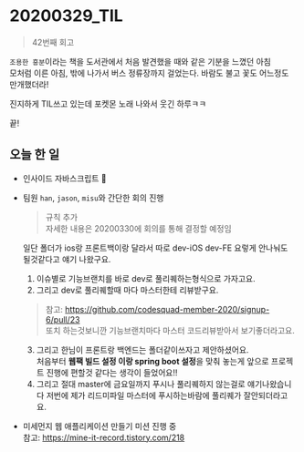 # 20200329_TIL

> 42번째 회고  


`조용한 흥분`이라는 책을 도서관에서 처음 발견했을 때와 같은 기분을 느꼈던 아침   
모처럼 이른 아침, 밖에 나가서 버스 정류장까지 걸었는다. 바람도 불고 꽃도 어느정도 만개했더라!  

진지하게 TIL쓰고 있는데 포켓몬 노래 나와서 웃긴 하루ㅋㅋ  

끝!



## 오늘 한 일

- 인사이드 자바스크립트 📖  
- 팀원 `han`, `jason`, `misu`와 간단한 회의 진행   
  > 규칙 추가  
  > 자세한 내용은 20200330에 회의를 통해 결정할 예정임  
     
  일단 폴더가 ios랑 프론트백이랑 달라서 따로 dev-iOS dev-FE 요렇게 안나눠도 될것같다고 얘기 나왔구요.  
  1. 이슈별로 기능브랜치를 바로 dev로 풀리퀘하는형식으로 가자고요.  
  2. 그리고 dev로 풀리퀘할때 마다 마스터한테 리뷰받구요.  
   
    > 참고: https://github.com/codesquad-member-2020/signup-6/pull/23  
    > 또치 하는것보니깐 기능브랜치마다 마스터 코드리뷰받아서 보기좋더라고요.  
  3. 그리고 한님이 프론트랑 백엔드는 폴더같이쓰자고 제안하셨어요.  
  처음부터 **웹팩 빌드 설정 이랑 spring boot 설정**을 맞춰 놓는게 앞으로 프로젝트 진행에 편할것 같다는 생각이 들었어요!!
  4. 그리고 절대 master에 금요일까지 푸시나 풀리퀘하지 않는걸로 얘기나왔습니다 저번에 제가 리드미파일 마스터에 푸시하는바람에 풀리퀘가 잘안되더라고요.  

- 미세먼지 웹 애플리케이션 만들기 미션 진행 중  
  참고: https://mine-it-record.tistory.com/218  

